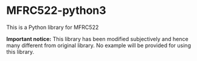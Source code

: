 # MFRC522-python3
This is a Python library for MFRC522

**Important notice:** This library has been modified subjectively and hence many different from original library. 
No example will be provided for using this library.
